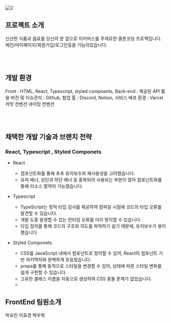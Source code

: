 ![2](https://github.com/super-coding-3/super-kurly/assets/101633842/c2ca3973-1f0a-4e5d-8a69-1abbc54f0676)

## 프로젝트 소개
신선한 식품과 음료를 당신의 문 앞으로 이커머스를 주제로한 클론코딩 프로젝입니다.<br/>
메인/마이페이지/회원가입/로그인등을 기능이있습니다.


<br/>
<br/>

## 개발 환경
Front : HTML, React, Typescript, styled compoents,
Back-end : 제공된 API 활용
버전 및 이슈관리 : Github,
협업 툴 : Discord, Notion,
서비스 배포 환경 : Varcel
커밋 컨벤션
네이밍 컨벤션

<br/>
<br/>

## 채택한 개발 기술과 브랜치 전략
### React, Typescript , Styled Componets

- React
    - 컴포넌트화를 통해 추후 유지보수와 재사용성을 고려했습니다.
    - 유저 배너, 상단과 하단 배너 등 중복되어 사용되는 부분이 많아 컴포넌트화를 통해 리소스 절약이 가능했습니다.
      
- Typescript
    - TypeScript는 정적 타입 검사를 제공하여 컴파일 시점에 코드의 타입 오류를 발견할 수 있습니다.
    - 개발 도중 발생할 수 있는 런타임 오류를 미리 방지할 수 있습니다.
    - 타입 정의를 통해 코드의 구조와 의도를 파악하기 쉽기 때문에, 유지보수가 용이했습니다

- Styled Componets
    - CSS를 JavaScript 내에서 컴포넌트로 정의할 수 있어, React의 컴포넌트 기반 아키텍처와 완벽하게 호응됬습니다.
    - props를 통해 동적으로 스타일을 변경할 수 있어, 상태에 따른 스타일 변화를 쉽게 구현할 수 있습니다. 
    - 고유한 클래스 이름을 자동으로 생성하여 CSS 충돌 문제가 없었습니다.
    - 
 
## FrontEnd 팀원소개 
박유진 
이효경
박우혁

<br/>
<br/>
